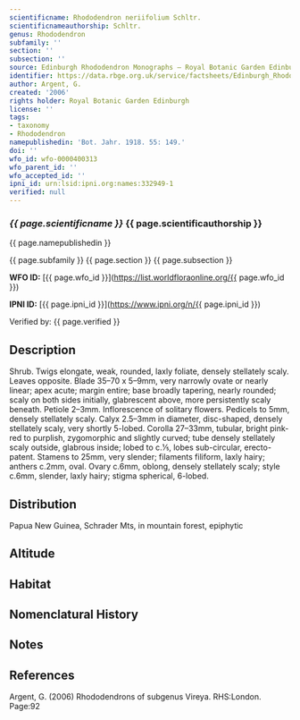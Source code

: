 ```yaml
---
scientificname: Rhododendron neriifolium Schltr.
scientificnameauthorship: Schltr.
genus: Rhododendron
subfamily: ''
section: ''
subsection: ''
source: Edinburgh Rhododendron Monographs – Royal Botanic Garden Edinburgh
identifier: https://data.rbge.org.uk/service/factsheets/Edinburgh_Rhododendron_Monographs.xhtml
author: Argent, G.
created: '2006'
rights holder: Royal Botanic Garden Edinburgh
license: ''
tags:
- taxonomy
- Rhododendron
namepublishedin: 'Bot. Jahr. 1918. 55: 149.'
doi: ''
wfo_id: wfo-0000400313
wfo_parent_id: ''
wfo_accepted_id: ''
ipni_id: urn:lsid:ipni.org:names:332949-1
verified: null
---
```

### _{{ page.scientificname }}_ {{ page.scientificauthorship }}
 {{ page.namepublishedin }}

{{ page.subfamily }} {{ page.section }} {{ page.subsection }}

**WFO ID:** [{{ page.wfo_id }}](https://list.worldfloraonline.org/{{ page.wfo_id }})

**IPNI ID:** [{{ page.ipni_id }}](https://www.ipni.org/n/{{ page.ipni_id }})

Verified by: {{ page.verified }}



## Description
Shrub. Twigs elongate, weak, rounded, laxly foliate, densely stellately scaly. Leaves opposite. Blade 35–70 x 5–9mm, very narrowly ovate or nearly linear; apex acute; margin entire; base broadly tapering, nearly rounded; scaly on both sides initially, glabrescent above, more persistently scaly beneath. Petiole 2–3mm. Inflorescence of solitary flowers. Pedicels to 5mm, densely stellately scaly. Calyx 2.5–3mm in diameter, disc-shaped, densely stellately scaly, very shortly 5-lobed. Corolla 27–33mm, tubular, bright pink-red to purplish, zygomorphic and slightly curved; tube densely stellately scaly outside, glabrous inside; lobed to c.1⁄5, lobes sub-circular, erecto-patent. Stamens to 25mm, very slender; filaments filiform, laxly hairy; anthers c.2mm, oval. Ovary c.6mm, oblong, densely stellately scaly; style c.6mm, slender, laxly hairy; stigma spherical, 6-lobed.

## Distribution
Papua New Guinea, Schrader Mts, in mountain forest, epiphytic

## Altitude


## Habitat


## Nomenclatural History

                       
## Notes


## References

Argent, G. (2006) Rhododendrons of subgenus Vireya. RHS:London. Page:92
